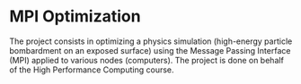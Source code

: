 # MPI Optimization
The project consists in optimizing a physics simulation (high-energy particle bombardment on an exposed surface) using the Message Passing Interface (MPI) applied to various nodes (computers). The project is done on behalf of the High Performance Computing course.

